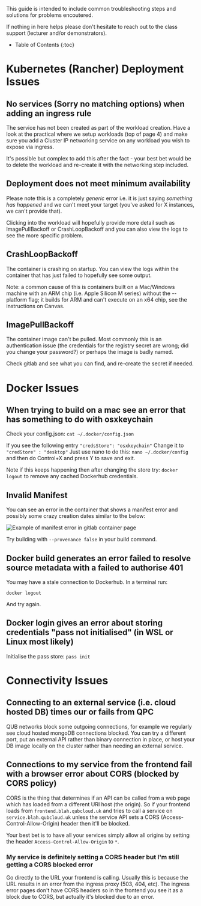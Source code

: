 This guide is intended to include common troubleshooting steps and solutions for problems encoutered.

If nothing in here helps please don't hesitate to reach out to the class support (lecturer and/or demonstrators).

* Table of Contents
{:toc}

# Kubernetes (Rancher) Deployment Issues

## No services (Sorry no matching options) when adding an ingress rule

The service has not been created as part of the workload creation. Have a look at the practical where we setup workloads (top of page 4) and make sure you add a Cluster IP networking service on any workload you wish to expose via ingress.

It's possible but complex to add this after the fact - your best bet would be to delete the workload and re-create it with the networking step included.

## Deployment does not meet minimum availability

Please note this is a completely *generic* error i.e. it is just saying _something has happened_ and we can't meet your target (you've asked for X instances, we can't provide that).

Clicking into the workload will hopefully provide more detail such as ImagePullBackoff or CrashLoopBackoff and you can also view the logs to see the more specific problem.

## CrashLoopBackoff

The container is crashing on startup. You can view the logs within the container that has just failed to hopefully see some output.

Note: a common cause of this is containers built on a Mac/Windows machine with an ARM chip (i.e. Apple Silicon M series) without the --platform flag; it builds for ARM and can't execute on an x64 chip, see the instructions on Canvas.

## ImagePullBackoff

The container image can't be pulled. Most commonly this is an authentication issue (the credentials for the registry secret are wrong; did you change your password?) or perhaps the image is badly named.

Check gitlab and see what you can find, and re-create the secret if needed.

# Docker Issues

## When trying to build on a mac see an error that has something to do with osxkeychain

Check your config.json:
```cat ~/.docker/config.json```

If you see the following entry ```"credsStore": "osxkeychain"```
Change it to 
```"credStore" : "desktop"```
Just use nano to do this:
```nano ~/.docker/config``` and then do Control+X and press Y to save and exit.

Note if this keeps happening then after changing the store try: ```docker logout``` to remove any cached Dockerhub credentials.

## Invalid Manifest

You can see an error in the container that shows a manifest error and possibly some crazy creation dates similar to the below:

![Example of manifest error in gitlab container page](/assets/images/invalid-tag-manifest.png)

Try building with ```--provenance false``` in your build command.

## Docker build generates an error failed to resolve source metadata with a failed to authorise 401

You may have a stale connection to Dockerhub. In a terminal run:

```docker logout```

And try again.

## Docker login gives an error about storing credentials "pass not initialised" (in WSL or Linux most likely)

Initialise the pass store: ```pass init```

# Connectivity Issues

## Connecting to an external service (i.e. cloud hosted DB) times our or fails from QPC

QUB networks block some outgoing connections, for example we regularly see cloud hosted mongoDB connections blocked. You can try a different port, put an external API rather than binary connection in place, or host your DB image locally on the cluster rather than needing an external service.

## Connections to my service from the frontend fail with a browser error about CORS (blocked by CORS policy)

CORS is the thing that determines if an API can be called from a web page which has loaded from a different URI host (the origin). So if your frontend loads from ```frontend.blah.qubcloud.uk``` and tries to call a service on ```service.blah.qubcloud.uk``` unless the service API sets a CORS (Access-Control-Allow-Origin) header then it'll be blocked.

Your best bet is to have all your services simply allow all origins by setting the header ```Access-Control-Allow-Origin``` to ```*```.

### My service is definitely setting a CORS header but I'm still getting a CORS blocked error

Go directly to the URL your frontend is calling. Usually this is because the URL results in an error from the ingress proxy (503, 404, etc). The ingress error pages don't have CORS headers so in the frontend you see it as a block due to CORS, but actually it's blocked due to an error.
